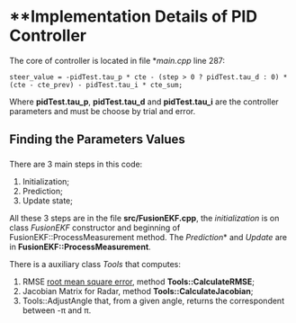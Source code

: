 # **Implementation Details of PID Controller

The core of controller is located in file **main.cpp* line 287:

```
steer_value = -pidTest.tau_p * cte - (step > 0 ? pidTest.tau_d : 0) * (cte - cte_prev) - pidTest.tau_i * cte_sum;
```

Where **pidTest.tau_p**, **pidTest.tau_d** and **pidTest.tau_i** are the controller parameters and must be choose by trial and error.

Finding the Parameters Values
---


### 

There are 3 main steps in this code:
1. Initialization;
2. Prediction;
3. Update state;

All these 3 steps are in the file **src/FusionEKF.cpp**, the *initialization* is on class *FusionEKF* constructor and beginning of FusionEKF::ProcessMeasurement method. The *Prediction** and *Update* are in **FusionEKF::ProcessMeasurement**.

There is a auxiliary class *Tools* that computes:
1. RMSE [root mean square error](https://en.wikipedia.org/wiki/Root-mean-square_deviation), method **Tools::CalculateRMSE**;
2. Jacobian Matrix for Radar, method **Tools::CalculateJacobian**;
3. Tools::AdjustAngle that, from a given angle, returns the correspondent between -&#960; and &#960;.

